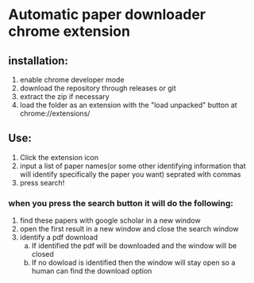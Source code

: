 # Automatic paper downloader chrome extension

## installation: 
1. enable chrome developer mode 
2. download the repository through releases or git
3. extract the zip if necessary
4. load the folder as an extension with the "load unpacked" button at chrome://extensions/

## Use:
1. Click the extension icon
2. input a list of paper names(or some other identifying information that will identify specifically the paper you want) seprated with commas
3. press search!

### when you press the search button it will do the following:
1. find these papers with google scholar in a new window
2. open the first result in a new window and close the search window
3. identify a pdf download
    <ol type="a">
    <li>If identified the pdf will be downloaded and the window will be closed</li>
    <li>If no dowload is identified then the window will stay open so a human can find the download option</li>
    </ol>
